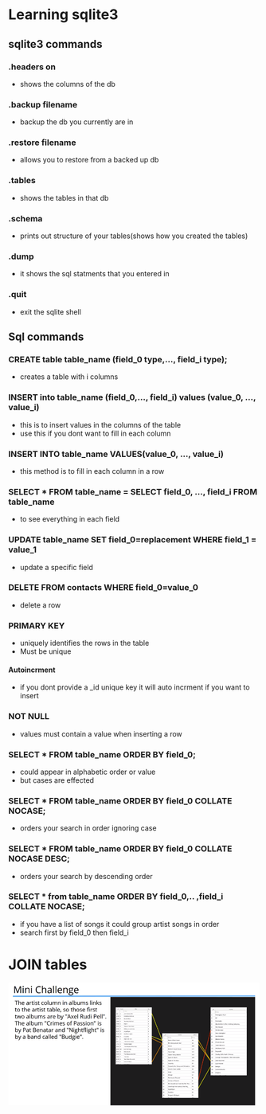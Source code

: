 # Learning sqlite3

## sqlite3 commands

### .headers on

* shows the columns of the db

### .backup filename
* backup the db you currently are in


### .restore filename
* allows you to restore from a backed up db

### .tables
* shows the tables in that db

### .schema
* prints out structure of your tables(shows how you created the tables)

### .dump
* it shows the sql statments that you entered in 

### .quit 
* exit the sqlite shell

## Sql commands

### CREATE table table_name (field_0 type,..., field_i type);

* creates a table with i columns

### INSERT into table_name (field_0,..., field_i) values (value_0, …, value_i)

* this is to insert values in the columns of the table
* use this if you dont want to fill in each column

### INSERT INTO table_name VALUES(value_0, …, value_i)

* this method is to fill in each column in a row

### SELECT * FROM table_name = SELECT field_0, …, field_i FROM table_name 

* to see everything in  each field


### UPDATE table_name SET field_0=replacement WHERE field_1 = value_1

* update a specific field

### DELETE FROM contacts WHERE field_0=value_0

* delete a row 

###  PRIMARY KEY
* uniquely identifies the rows in the table
* Must be unique

#### Autoincrment 

* if you dont provide a _id unique key it will auto incrment if you want to
insert 

### NOT NULL
* values must contain a value when inserting a row

### SELECT * FROM table_name ORDER BY field_0;
* could appear in alphabetic order or value
* but cases are effected

### SELECT * FROM table_name ORDER BY field_0 COLLATE NOCASE;
* orders your search in order ignoring case

### SELECT * FROM table_name ORDER BY field_0 COLLATE NOCASE DESC;
* orders your search by descending order

### SELECT * from table_name  ORDER BY field_0,.. ,field_i COLLATE NOCASE;
* if you have a list of songs it could group artist songs in order
* search first by field_0 then field_i

# JOIN tables
![join pic](https://github.com/ByVictorrr/PythonMasterClass/blob/master/section13/join.png)



